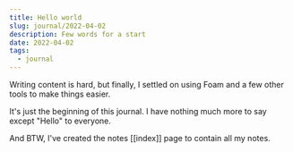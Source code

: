 ```yaml
---
title: Hello world
slug: journal/2022-04-02
description: Few words for a start
date: 2022-04-02
tags:
  - journal
---
```


Writing content is hard, but finally, I settled on using Foam and a few other tools to make things easier.

It's just the beginning of this journal. I have nothing much more to say except "Hello" to everyone.

And BTW, I've created the notes [[index]] page to contain all my notes.